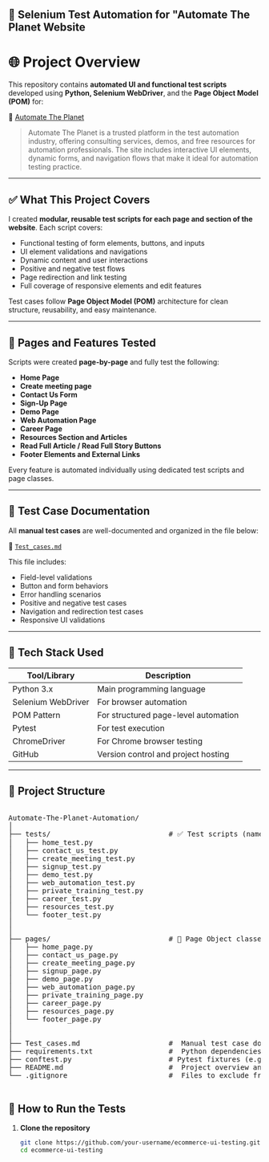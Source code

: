
## 🔧 Selenium Test Automation for "Automate The Planet Website ##

# 🌐 Project Overview

This repository contains **automated UI and functional test scripts** developed using **Python, Selenium WebDriver**, and the **Page Object Model (POM)** for:

🔗 [Automate The Planet](https://www.automatetheplanet.com/)

> Automate The Planet is a trusted platform in the test automation industry, offering consulting services, demos, and free resources for automation professionals. The site includes interactive UI elements, dynamic forms, and navigation flows that make it ideal for automation testing practice.

---

## ✅ What This Project Covers

I created **modular, reusable test scripts for each page and section of the website**. Each script covers:

-  Functional testing of form elements, buttons, and inputs  
-  UI element validations and navigations  
-  Dynamic content and user interactions  
-  Positive and negative test flows  
-  Page redirection and link testing  
-  Full coverage of responsive elements and edit features  

Test cases follow **Page Object Model (POM)** architecture for clean structure, reusability, and easy maintenance.

---

## 📄 Pages and Features Tested

Scripts were created **page-by-page** and fully test the following:

-  **Home Page**  
-  **Create meeting page**  
-  **Contact Us Form**  
-  **Sign-Up Page**  
-  **Demo Page**  
-  **Web Automation Page**  
-  **Career Page**  
-  **Resources Section and Articles**  
-  **Read Full Article / Read Full Story Buttons**  
-  **Footer Elements and External Links**

Every feature is automated individually using dedicated test scripts and page classes.

---

## 🧾 Test Case Documentation

All **manual test cases** are well-documented and organized in the file below:

📄 [`Test_cases.md`](./Test_cases.md)

This file includes:

- Field-level validations  
- Button and form behaviors  
- Error handling scenarios  
- Positive and negative test cases  
- Navigation and redirection test cases  
- Responsive UI validations

---

## 🧰 Tech Stack Used

| Tool/Library         | Description                             |
|----------------------|-----------------------------------------|
|  Python 3.x         | Main programming language               |
|  Selenium WebDriver | For browser automation                  |
|  POM Pattern        | For structured page-level automation    |
|  Pytest             | For test execution                      |
|  ChromeDriver       | For Chrome browser testing              |
|  GitHub             | Version control and project hosting     |

---

## 📁 Project Structure
<pre>

Automate-The-Planet-Automation/
│
├── tests/                            # ✅ Test scripts (named *_test.py)
│   ├── home_test.py
│   ├── contact_us_test.py
│   ├── create_meeting_test.py
│   ├── signup_test.py
│   ├── demo_test.py
│   ├── web_automation_test.py
│   ├── private_training_test.py
│   ├── career_test.py
│   ├── resources_test.py
│   └── footer_test.py
│  
│
├── pages/                            # 📄 Page Object classes (one per page)
│   ├── home_page.py
│   ├── contact_us_page.py
│   ├── create_meeting_page.py
│   ├── signup_page.py
│   ├── demo_page.py
│   ├── web_automation_page.py
│   ├── private_training_page.py
│   ├── career_page.py
│   ├── resources_page.py
│   └── footer_page.py
│
│
├── Test_cases.md                     #  Manual test case documentation
├── requirements.txt                  #  Python dependencies
├── conftest.py                       # Pytest fixtures (e.g., browser setup)
├── README.md                         #  Project overview and instructions
└── .gitignore                        #  Files to exclude from Git

</pre>

## 🚀 How to Run the Tests

1. **Clone the repository**
   ```bash
   git clone https://github.com/your-username/ecommerce-ui-testing.git
   cd ecommerce-ui-testing



